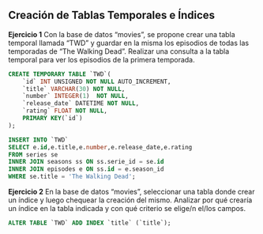 ## Creación de Tablas Temporales e Índices
**Ejercicio 1** 
Con la base de datos “movies”, se propone crear una tabla temporal llamada “TWD” y guardar en la misma los episodios de todas las temporadas de “The Walking Dead”. Realizar una consulta a la tabla temporal para ver los episodios de la primera temporada.

```sql
CREATE TEMPORARY TABLE `TWD`(
	`id` INT UNSIGNED NOT NULL AUTO_INCREMENT,
    `title` VARCHAR(30) NOT NULL,
    `number` INTEGER(1)  NOT NULL,
    `release_date` DATETIME NOT NULL,
    `rating` FLOAT NOT NULL,
    PRIMARY KEY(`id`)
);

INSERT INTO `TWD`
SELECT e.id,e.title,e.number,e.release_date,e.rating
FROM series se
INNER JOIN seasons ss ON ss.serie_id = se.id
INNER JOIN episodes e ON ss.id = e.season_id
WHERE se.title = 'The Walking Dead';
```
**Ejercicio 2**
En la base de datos “movies”, seleccionar una tabla donde crear un índice y luego chequear la creación del mismo. Analizar por qué crearía un índice en la tabla indicada y con qué criterio se elige/n el/los campos.
```sql
ALTER TABLE `TWD` ADD INDEX `title` (`title`);
```